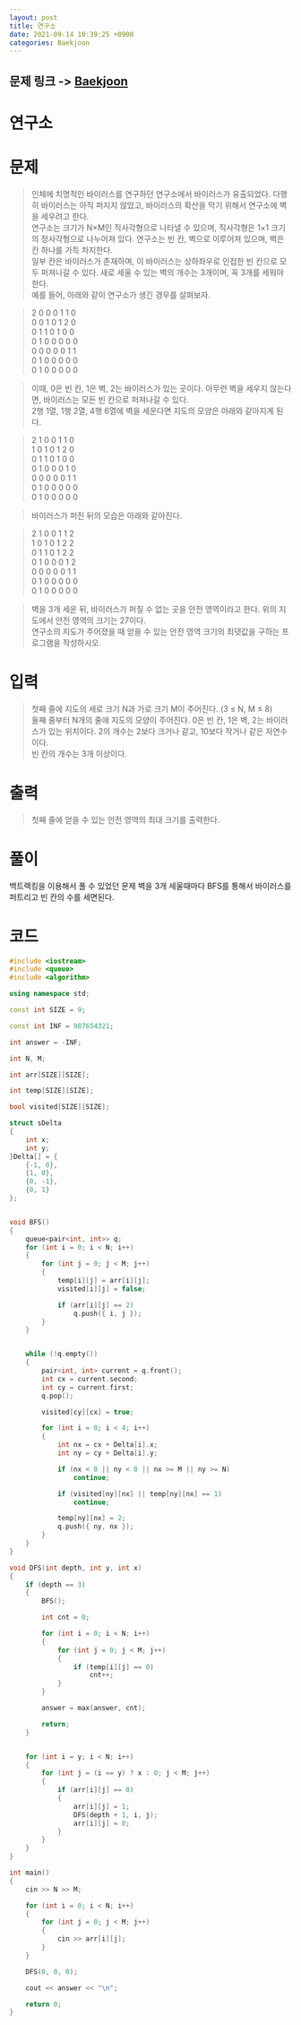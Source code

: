 ```yaml
---
layout: post
title: 연구소
date: 2021-09-14 10:39:25 +0900
categories: Baekjoon
---
```


## 문제 링크 -> [Baekjoon](https://www.acmicpc.net/problem/14502)
# 연구소

# 문제
> 인체에 치명적인 바이러스를 연구하던 연구소에서 바이러스가 유출되었다. 다행히 바이러스는 아직 퍼지지 않았고, 바이러스의 확산을 막기 위해서 연구소에 벽을 세우려고 한다.  
연구소는 크기가 N×M인 직사각형으로 나타낼 수 있으며, 직사각형은 1×1 크기의 정사각형으로 나누어져 있다. 연구소는 빈 칸, 벽으로 이루어져 있으며, 벽은 칸 하나를 가득 차지한다.  
일부 칸은 바이러스가 존재하며, 이 바이러스는 상하좌우로 인접한 빈 칸으로 모두 퍼져나갈 수 있다. 새로 세울 수 있는 벽의 개수는 3개이며, 꼭 3개를 세워야 한다.  
예를 들어, 아래와 같이 연구소가 생긴 경우를 살펴보자.

> 2 0 0 0 1 1 0  
0 0 1 0 1 2 0  
0 1 1 0 1 0 0  
0 1 0 0 0 0 0  
0 0 0 0 0 1 1  
0 1 0 0 0 0 0  
0 1 0 0 0 0 0  

> 이때, 0은 빈 칸, 1은 벽, 2는 바이러스가 있는 곳이다. 아무런 벽을 세우지 않는다면, 바이러스는 모든 빈 칸으로 퍼져나갈 수 있다.  
2행 1열, 1행 2열, 4행 6열에 벽을 세운다면 지도의 모양은 아래와 같아지게 된다.

> 2 1 0 0 1 1 0  
1 0 1 0 1 2 0  
0 1 1 0 1 0 0  
0 1 0 0 0 1 0  
0 0 0 0 0 1 1  
0 1 0 0 0 0 0  
0 1 0 0 0 0 0  

> 바이러스가 퍼진 뒤의 모습은 아래와 같아진다.

> 2 1 0 0 1 1 2  
1 0 1 0 1 2 2  
0 1 1 0 1 2 2  
0 1 0 0 0 1 2  
0 0 0 0 0 1 1  
0 1 0 0 0 0 0  
0 1 0 0 0 0 0  

> 벽을 3개 세운 뒤, 바이러스가 퍼질 수 없는 곳을 안전 영역이라고 한다. 위의 지도에서 안전 영역의 크기는 27이다.  
연구소의 지도가 주어졌을 때 얻을 수 있는 안전 영역 크기의 최댓값을 구하는 프로그램을 작성하시오.

# 입력
> 첫째 줄에 지도의 세로 크기 N과 가로 크기 M이 주어진다. (3 ≤ N, M ≤ 8)  
둘째 줄부터 N개의 줄에 지도의 모양이 주어진다. 0은 빈 칸, 1은 벽, 2는 바이러스가 있는 위치이다. 2의 개수는 2보다 크거나 같고, 10보다 작거나 같은 자연수이다.  
빈 칸의 개수는 3개 이상이다.

# 출력
> 첫째 줄에 얻을 수 있는 안전 영역의 최대 크기를 출력한다.

# 풀이
백트랙킹을 이용해서 풀 수 있었던 문제 벽을 3개 세울때마다 BFS를 통해서 바이러스를 퍼트리고 빈 칸의 수를 세면된다.

# 코드
```c++
#include <iostream>
#include <queue>
#include <algorithm>

using namespace std;

const int SIZE = 9;

const int INF = 987654321;

int answer = -INF;

int N, M;

int arr[SIZE][SIZE];

int temp[SIZE][SIZE];

bool visited[SIZE][SIZE];

struct sDelta
{
	int x;
	int y;
}Delta[] = {
	{-1, 0},
	{1, 0},
	{0, -1},
	{0, 1}
};


void BFS()
{
	queue<pair<int, int>> q;
	for (int i = 0; i < N; i++)
	{
		for (int j = 0; j < M; j++)
		{
			temp[i][j] = arr[i][j];
			visited[i][j] = false;

			if (arr[i][j] == 2)
				q.push({ i, j });
		}
	}


	while (!q.empty())
	{
		pair<int, int> current = q.front();
		int cx = current.second;
		int cy = current.first;
		q.pop();

		visited[cy][cx] = true;

		for (int i = 0; i < 4; i++)
		{
			int nx = cx + Delta[i].x;
			int ny = cy + Delta[i].y;

			if (nx < 0 || ny < 0 || nx >= M || ny >= N)
				continue;

			if (visited[ny][nx] || temp[ny][nx] == 1)
				continue;

			temp[ny][nx] = 2;
			q.push({ ny, nx });
		}
	}
}

void DFS(int depth, int y, int x)
{
	if (depth == 3)
	{
		BFS();

		int cnt = 0;

		for (int i = 0; i < N; i++)
		{
			for (int j = 0; j < M; j++)
			{
				if (temp[i][j] == 0)
					cnt++;
			}
		}

		answer = max(answer, cnt);

		return;
	}


	for (int i = y; i < N; i++)
	{
		for (int j = (i == y) ? x : 0; j < M; j++)
		{
			if (arr[i][j] == 0)
			{
				arr[i][j] = 1;
				DFS(depth + 1, i, j);
				arr[i][j] = 0;
			}
		}
	}
}

int main()
{
	cin >> N >> M;

	for (int i = 0; i < N; i++)
	{
		for (int j = 0; j < M; j++)
		{
			cin >> arr[i][j];
		}
	}

	DFS(0, 0, 0);

	cout << answer << "\n";

	return 0;
}
```